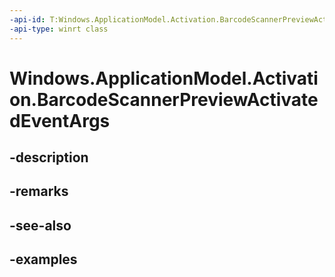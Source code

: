 ```yaml
---
-api-id: T:Windows.ApplicationModel.Activation.BarcodeScannerPreviewActivatedEventArgs
-api-type: winrt class
---
```


<!-- Class syntax.
public class BarcodeScannerPreviewActivatedEventArgs : IActivatedEventArgs, IActivatedEventArgsWithUser, IBarcodeScannerPreviewActivatedEventArgs
-->

# Windows.ApplicationModel.Activation.BarcodeScannerPreviewActivatedEventArgs

## -description

## -remarks

## -see-also

## -examples

